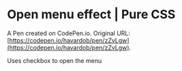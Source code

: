 # Open menu effect | Pure CSS

A Pen created on CodePen.io. Original URL: [https://codepen.io/havardob/pen/zZvLgw](https://codepen.io/havardob/pen/zZvLgw).

Uses checkbox to open the menu
